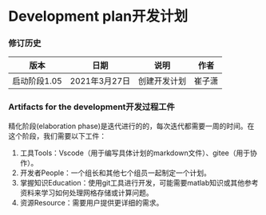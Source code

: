 # Development plan开发计划

### 修订历史

|版本|日期|说明|作者|
|---|-----|---|----|
|启动阶段1.05|2021年3月27日|创建开发计划|崔子潇|

### Artifacts for the development开发过程工件

精化阶段(elaboration phase)是迭代进行的的，每次迭代都需要一周的时间。在这个阶段，我们需要以下工件：

1. 工具Tools：Vscode（用于编写具体计划的markdown文件）、gitee（用于协作）。
2. 开发者People：一个组长和其他七个组员一起制定一个计划。
3. 掌握知识Education：使用git工具进行开发，可能需要matlab知识或其他参考资料来学习如何处理网格存储或计算问题。
4. 资源Resource：需要用户提供更详细的需求。